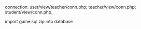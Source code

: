 connection:
user/view/teacher/conn.php;
teacher/view/conn.php;
student/view/conn.php;

import game.sql.zip into database
